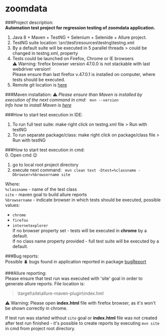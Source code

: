 # zoomdata  

###Project description:  
**Automation test project for regression testing of zoomdata application.**  
1. Java 8 + Maven + TestNG + Selenium + Selenide + Allure project.
2. TestNG suite location: \src\test\resources\testng\testng.xml  
3. By a default suite will be executed in 5 parallel threads > could be changed in testng.xml, property <thread-count>
4. Tests could be launched on Firefox, Chrome or IE browsers    
 :warning: Warning: firefox browser version 47.0.0 is not stackable with last webdriver version!  
 Please ensure than last firefox v.47.0.1 is installed on computer, where tests should be executed.  
5. Remote git location is [here](https://github.com/Vitalik549/zoomdata/)  

###Maven installation:
 :warning: *Please ensure than Maven is installed by execution of the next command in cmd:* ```  mvn --version  ```  
*Info how to install Maven is [here](https://github.com/Vitalik549/zoomdata/)*


###How to start test execution in IDE:  
1. To run full test suite: make right click on testng.xml file > Run with testNG  
2. To run separate package/class: make right click on package/class file > Run with testNG


###How to start test execution in cmd:  
0. Open cmd :wink:  
1. go to local root project directory  
2. execute next command:
```  mvn clean test -Dtest=%classname -Dbrowser=%browsername site ```


Where:   
```%classname```  - name of the test class  
```site```  - maven goal to build allure reports  
```%browsername```  - indicate browser in which tests should be executed, possible values:  
- ```chrome```  
- ```firefox```  
- ```internetexplorer```  
If no browser property set - tests will be executed in **chrome** by a default.  
If no class name property provided - full test suite will be executed by a default.  


###Bug reports:  
Possible :beetle: bugs found in application reported in package   [bugReport](https://github.com/Vitalik549/zoomdata/tree/master/bugReport)  

###Allure reporting:  
Please ensure that test run was executed with 'site' goal in order to generate allure reports. File location is:   
> \target\site\allure-maven-plugin\index.hml  

:warning: Warning: Please open **index.html** file with firefox browser, as it's won't be shown correctly in chrome.    

If test run was started without ```site``` goal or  **index.html** file was not created after test run finished - it's possible to   create reports by executing ```mvn site``` in cmd from project root directory.   

